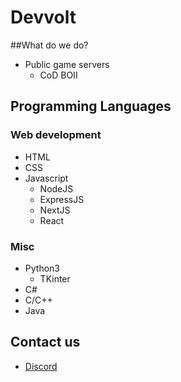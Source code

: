 # Devvolt
##What do we do?
- Public game servers
  - CoD BOII
## Programming Languages
### Web development
- HTML
- CSS
- Javascript
  - NodeJS
  - ExpressJS
  - NextJS
  - React
### Misc
- Python3
  - TKinter
- C#
- C/C++
- Java

## Contact us
- [Discord](https://discord.gg/ekNzAgEJGh)
